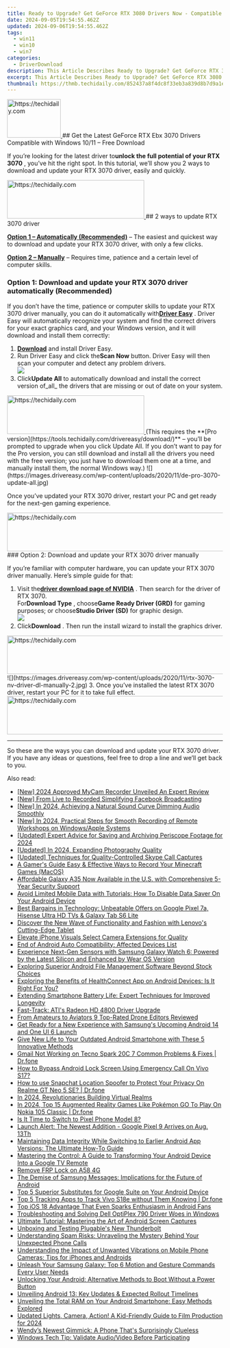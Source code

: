 ```yaml
---
title: Ready to Upgrade? Get GeForce RTX 3080 Drivers Now - Compatible with Win 10/8/7 [Free Download]
date: 2024-09-05T19:54:55.462Z
updated: 2024-09-06T19:54:55.462Z
tags:
  - win11
  - win10
  - win7
categories:
  - DriverDownload
description: This Article Describes Ready to Upgrade? Get GeForce RTX 3080 Drivers Now - Compatible with Win 10/8/7 [Free Download]
excerpt: This Article Describes Ready to Upgrade? Get GeForce RTX 3080 Drivers Now - Compatible with Win 10/8/7 [Free Download]
thumbnail: https://thmb.techidaily.com/852437a8f4dc8f33eb3a839d8b7d9a1e3df217c9c33ef7947ef934470397fa43.jpg
---
```


<!-- affiliate ads begin -->
<a href="https://aligracehair.sjv.io/c/5597632/2135365/19272" target="_top" id="2135365">
  <img src="//a.impactradius-go.com/display-ad/19272-2135365" border="0" alt="https://techidaily.com" width="125" height="90"/>
</a>
<img height="0" width="0" src="https://aligracehair.sjv.io/i/5597632/2135365/19272" style="position:absolute;visibility:hidden;" border="0" />
<!-- affiliate ads end -->
## Get the Latest GeForce RTX Ebx 3070 Drivers Compatible with Windows 10/11 – Free Download

If you’re looking for the latest driver to**unlock the full potential of your RTX 3070** , you’ve hit the right spot. In this tutorial, we’ll show you 2 ways to download and update your RTX 3070 driver, easily and quickly.

<!-- affiliate ads begin -->
<a href="https://aligracehair.sjv.io/c/5597632/2135415/19272" target="_top" id="2135415">
  <img src="//a.impactradius-go.com/display-ad/19272-2135415" border="0" alt="https://techidaily.com" width="320" height="90"/>
</a>
<img height="0" width="0" src="https://aligracehair.sjv.io/i/5597632/2135415/19272" style="position:absolute;visibility:hidden;" border="0" />
<!-- affiliate ads end -->
## 2 ways to update RTX 3070 driver

**[Option 1 – Automatically (Recommended)](https://www.drivereasy.com/knowledge/rtx-3070-driver-download-update-windows-10-8-7/#option1)**  – The easiest and quickest way to download and update your RTX 3070 driver, with only a few clicks.

**[Option 2 – Manually](https://tools.techidaily.com/drivereasy/download/)**  – Requires time, patience and a certain level of computer skills.

### Option 1: Download and update your RTX 3070 driver automatically (Recommended)

 If you don’t have the time, patience or computer skills to update your RTX 3070 driver manually, you can do it automatically with[**Driver Easy**](https://tools.techidaily.com/drivereasy/download/) . Driver Easy will automatically recognize your system and find the correct drivers for your exact graphics card, and your Windows version, and it will download and install them correctly:

1. [**Download**](https://tools.techidaily.com/drivereasy/download/) and install Driver Easy.
2. Run Driver Easy and click the**Scan Now** button. Driver Easy will then scan your computer and detect any problem drivers.  
![](https://images.drivereasy.com/wp-content/uploads/2020/08/Scan-now.jpg)
3. Click**Update All** to automatically download and install the correct version of_all_ the drivers that are missing or out of date on your system.  
<!-- affiliate ads begin -->
<a href="https://25home.pxf.io/c/5597632/2123479/16836" target="_top" id="2123479">
  <img src="//a.impactradius-go.com/display-ad/16836-2123479" border="0" alt="https://techidaily.com" width="320" height="90"/>
</a>
<img height="0" width="0" src="https://25home.pxf.io/i/5597632/2123479/16836" style="position:absolute;visibility:hidden;" border="0" />
<!-- affiliate ads end -->
 (This requires the **[Pro version](https://tools.techidaily.com/drivereasy/download/)**  – you’ll be prompted to upgrade when you click Update All. If you don’t want to pay for the Pro version, you can still download and install all the drivers you need with the free version; you just have to download them one at a time, and manually install them, the normal Windows way.)  
![](https://images.drivereasy.com/wp-content/uploads/2020/11/de-pro-3070-update-all.jpg)

 Once you’ve updated your RTX 3070 driver, restart your PC and get ready for the next-gen gaming experience.

<!-- affiliate ads begin -->
<a href="https://appsumo.8odi.net/c/5597632/2118304/7443" target="_top" id="2118304">
  <img src="//a.impactradius-go.com/display-ad/7443-2118304" border="0" alt="https://techidaily.com" width="600" height="90"/>
</a>
<img height="0" width="0" src="https://appsumo.8odi.net/i/5597632/2118304/7443" style="position:absolute;visibility:hidden;" border="0" />
<!-- affiliate ads end -->
### Option 2: Download and update your RTX 3070 driver manually

 If you’re familiar with computer hardware, you can update your RTX 3070 driver manually. Here’s simple guide for that:

1. Visit the[**driver download page of NVIDIA**](https://tools.techidaily.com/drivereasy/download/) . Then search for the driver of RTX 3070.  
 For**Download Type** , choose**Game Ready Driver (GRD)** for gaming purposes; or choose**Studio Driver (SD)** for graphic design.  
![](https://images.drivereasy.com/wp-content/uploads/2020/11/rtx-3070-nv-driver-dl-manually.jpg)
2. Click**Download** . Then run the install wizard to install the graphics driver.  
<!-- affiliate ads begin -->
<a href="https://review-au.sjv.io/c/5597632/2098702/14409" target="_top" id="2098702">
  <img src="//a.impactradius-go.com/display-ad/14409-2098702" border="0" alt="https://techidaily.com" width="728" height="90"/>
</a>
<img height="0" width="0" src="https://review-au.sjv.io/i/5597632/2098702/14409" style="position:absolute;visibility:hidden;" border="0" />
<!-- affiliate ads end -->
![](https://images.drivereasy.com/wp-content/uploads/2020/11/rtx-3070-nv-driver-dl-manually-2.jpg)
3. Once you’ve installed the latest RTX 3070 driver, restart your PC for it to take full effect.
<!-- affiliate ads begin -->
<a href="https://zebaoaffiliateprogram.pxf.io/c/5597632/2137973/21526" target="_top" id="2137973">
  <img src="//a.impactradius-go.com/display-ad/21526-2137973" border="0" alt="https://techidaily.com" width="728" height="90"/>
</a>
<img height="0" width="0" src="https://zebaoaffiliateprogram.pxf.io/i/5597632/2137973/21526" style="position:absolute;visibility:hidden;" border="0" />
<!-- affiliate ads end -->

---

 So these are the ways you can download and update your RTX 3070 driver. If you have any ideas or questions, feel free to drop a line and we’ll get back to you.

<ins class="adsbygoogle"
     style="display:block"
     data-ad-format="autorelaxed"
     data-ad-client="ca-pub-7571918770474297"
     data-ad-slot="1223367746"></ins>



<ins class="adsbygoogle"
     style="display:block"
     data-ad-client="ca-pub-7571918770474297"
     data-ad-slot="8358498916"
     data-ad-format="auto"
     data-full-width-responsive="true"></ins>

<span class="atpl-alsoreadstyle">Also read:</span>
<div><ul>
<li><a href="https://screen-recording.techidaily.com/new-2024-approved-mycam-recorder-unveiled-an-expert-review/"><u>[New] 2024 Approved  MyCam Recorder Unveiled  An Expert Review</u></a></li>
<li><a href="https://remote-screen-capture.techidaily.com/new-from-live-to-recorded-simplifying-facebook-broadcasting/"><u>[New] From Live to Recorded  Simplifying Facebook Broadcasting</u></a></li>
<li><a href="https://vp-tips.techidaily.com/new-in-2024-achieving-a-natural-sound-curve-dimming-audio-smoothly/"><u>[New] In 2024, Achieving a Natural Sound Curve  Dimming Audio Smoothly</u></a></li>
<li><a href="https://video-screen-grab.techidaily.com/new-in-2024-practical-steps-for-smooth-recording-of-remote-workshops-on-windowsapple-systems/"><u>[New] In 2024, Practical Steps for Smooth Recording of Remote Workshops on Windows/Apple Systems</u></a></li>
<li><a href="https://article-posts.techidaily.com/updated-expert-advice-for-saving-and-archiving-periscope-footage-for-2024/"><u>[Updated] Expert Advice for Saving and Archiving Periscope Footage for 2024</u></a></li>
<li><a href="https://fox-boxes.techidaily.com/updated-in-2024-expanding-photography-quality/"><u>[Updated] In 2024, Expanding Photography Quality</u></a></li>
<li><a href="https://video-capture.techidaily.com/updated-techniques-for-quality-controlled-skype-call-captures/"><u>[Updated] Techniques for Quality-Controlled Skype Call Captures</u></a></li>
<li><a href="https://video-screen-grab.techidaily.com/a-gamers-guide-easy-and-effective-ways-to-record-your-minecraft-games-macos/"><u>A Gamer's Guide  Easy & Effective Ways to Record Your Minecraft Games (MacOS)</u></a></li>
<li><a href="https://hardware-updates.techidaily.com/affordable-galaxy-a35-now-available-in-the-us-with-comprehensive-5-year-security-support/"><u>Affordable Galaxy A35 Now Available in the U.S. with Comprehensive 5-Year Security Support</u></a></li>
<li><a href="https://hardware-updates.techidaily.com/avoid-limited-mobile-data-with-tutorials-how-to-disable-data-saver-on-your-android-device/"><u>Avoid Limited Mobile Data with Tutorials: How To Disable Data Saver On Your Android Device</u></a></li>
<li><a href="https://hardware-updates.techidaily.com/best-bargains-in-technology-unbeatable-offers-on-google-pixel-7a-hisense-ultra-hd-tvs-and-galaxy-tab-s6-lite/"><u>Best Bargains in Technology: Unbeatable Offers on Google Pixel 7a, Hisense Ultra HD TVs & Galaxy Tab S6 Lite</u></a></li>
<li><a href="https://hardware-updates.techidaily.com/discover-the-new-wave-of-functionality-and-fashion-with-lenovos-cutting-edge-tablet/"><u>Discover the New Wave of Functionality and Fashion with Lenovo's Cutting-Edge Tablet</u></a></li>
<li><a href="https://extra-lessons.techidaily.com/elevate-iphone-visuals-select-camera-extensions-for-quality/"><u>Elevate iPhone Visuals  Select Camera Extensions for Quality</u></a></li>
<li><a href="https://hardware-updates.techidaily.com/end-of-android-auto-compatibility-affected-devices-list/"><u>End of Android Auto Compatibility: Affected Devices List</u></a></li>
<li><a href="https://hardware-updates.techidaily.com/experience-next-gen-sensors-with-samsung-galaxy-watch-6-powered-by-the-latest-silicon-and-enhanced-by-wear-os-version/"><u>Experience Next-Gen Sensors with Samsung Galaxy Watch 6: Powered by the Latest Silicon and Enhanced by Wear OS Version</u></a></li>
<li><a href="https://hardware-updates.techidaily.com/exploring-superior-android-file-management-software-beyond-stock-choices/"><u>Exploring Superior Android File Management Software Beyond Stock Choices</u></a></li>
<li><a href="https://hardware-updates.techidaily.com/exploring-the-benefits-of-healthconnect-app-on-android-devices-is-it-right-for-you/"><u>Exploring the Benefits of HealthConnect App on Android Devices: Is It Right For You?</u></a></li>
<li><a href="https://hardware-updates.techidaily.com/extending-smartphone-battery-life-expert-techniques-for-improved-longevity/"><u>Extending Smartphone Battery Life: Expert Techniques for Improved Longevity</u></a></li>
<li><a href="https://driver-install.techidaily.com/fast-track-atis-radeon-hd-4800-driver-upgrade/"><u>Fast-Track: ATI's Radeon HD 4800 Driver Upgrade</u></a></li>
<li><a href="https://extra-tips.techidaily.com/from-amateurs-to-aviators-9-top-rated-drone-editors-reviewed/"><u>From Amateurs to Aviators  9 Top-Rated Drone Editors Reviewed</u></a></li>
<li><a href="https://hardware-updates.techidaily.com/get-ready-for-a-new-experience-with-samsungs-upcoming-android-14-and-one-ui-6-launch/"><u>Get Ready for a New Experience with Samsung's Upcoming Android 14 and One UI 6 Launch</u></a></li>
<li><a href="https://hardware-updates.techidaily.com/give-new-life-to-your-outdated-android-smartphone-with-these-5-innovative-methods/"><u>Give New Life to Your Outdated Android Smartphone with These 5 Innovative Methods</u></a></li>
<li><a href="https://howto.techidaily.com/gmail-not-working-on-tecno-spark-20c-7-common-problems-and-fixes-drfone-by-drfone-fix-android-problems-fix-android-problems/"><u>Gmail Not Working on Tecno Spark 20C 7 Common Problems & Fixes | Dr.fone</u></a></li>
<li><a href="https://android-unlock.techidaily.com/how-to-bypass-android-lock-screen-using-emergency-call-on-vivo-s17-by-drfone-android/"><u>How to Bypass Android Lock Screen Using Emergency Call On Vivo S17?</u></a></li>
<li><a href="https://change-location.techidaily.com/how-to-use-snapchat-location-spoofer-to-protect-your-privacy-on-realme-gt-neo-5-se-drfone-by-drfone-virtual-android/"><u>How to use Snapchat Location Spoofer to Protect Your Privacy On Realme GT Neo 5 SE? | Dr.fone</u></a></li>
<li><a href="https://vp-tips.techidaily.com/in-2024-revolutionaries-building-virtual-realms/"><u>In 2024, Revolutionaries Building Virtual Realms</u></a></li>
<li><a href="https://android-pokemon-go.techidaily.com/in-2024-top-15-augmented-reality-games-like-pokemon-go-to-play-on-nokia-105-classic-drfone-by-drfone-virtual-android/"><u>In 2024, Top 15 Augmented Reality Games Like Pokémon GO To Play On Nokia 105 Classic | Dr.fone</u></a></li>
<li><a href="https://hardware-updates.techidaily.com/is-it-time-to-switch-to-pixel-phone-model-8/"><u>Is It Time to Switch to Pixel Phone Model 8?</u></a></li>
<li><a href="https://hardware-updates.techidaily.com/launch-alert-the-newest-addition-google-pixel-9-arrives-on-aug-13th/"><u>Launch Alert: The Newest Addition - Google Pixel 9 Arrives on Aug. 13Th</u></a></li>
<li><a href="https://hardware-updates.techidaily.com/maintaining-data-integrity-while-switching-to-earlier-android-app-versions-the-ultimate-how-to-guide/"><u>Maintaining Data Integrity While Switching to Earlier Android App Versions: The Ultimate How-To Guide</u></a></li>
<li><a href="https://hardware-updates.techidaily.com/mastering-the-control-a-guide-to-transforming-your-android-device-into-a-google-tv-remote/"><u>Mastering the Control: A Guide to Transforming Your Android Device Into a Google TV Remote</u></a></li>
<li><a href="https://review-topics.techidaily.com/remove-frp-lock-on-a58-4g-by-drfone-android-unlock-remove-google-frp/"><u>Remove FRP Lock on A58 4G</u></a></li>
<li><a href="https://hardware-updates.techidaily.com/the-demise-of-samsung-messages-implications-for-the-future-of-android/"><u>The Demise of Samsung Messages: Implications for the Future of Android</u></a></li>
<li><a href="https://hardware-updates.techidaily.com/top-5-superior-substitutes-for-google-suite-on-your-android-device/"><u>Top 5 Superior Substitutes for Google Suite on Your Android Device</u></a></li>
<li><a href="https://android-location-track.techidaily.com/top-5-tracking-apps-to-track-vivo-s18e-without-them-knowing-drfone-by-drfone-virtual-android/"><u>Top 5 Tracking Apps to Track Vivo S18e without Them Knowing | Dr.fone</u></a></li>
<li><a href="https://hardware-updates.techidaily.com/top-ios-18-advantage-that-even-sparks-enthusiasm-in-android-fans/"><u>Top iOS 18 Advantage That Even Sparks Enthusiasm in Android Fans</u></a></li>
<li><a href="https://hardware-help.techidaily.com/troubleshooting-and-solving-dell-optiplex-790-driver-woes-in-windows/"><u>Troubleshooting and Solving Dell OptiPlex 790 Driver Woes in Windows</u></a></li>
<li><a href="https://hardware-updates.techidaily.com/ultimate-tutorial-mastering-the-art-of-android-screen-captures/"><u>Ultimate Tutorial: Mastering the Art of Android Screen Captures</u></a></li>
<li><a href="https://review-topics.techidaily.com/unboxing-and-testing-plugables-new-thunderbolt/"><u>Unboxing and Testing Plugable's New Thunderbolt</u></a></li>
<li><a href="https://hardware-updates.techidaily.com/understanding-spam-risks-unraveling-the-mystery-behind-your-unexpected-phone-calls/"><u>Understanding Spam Risks: Unraveling the Mystery Behind Your Unexpected Phone Calls</u></a></li>
<li><a href="https://hardware-updates.techidaily.com/understanding-the-impact-of-unwanted-vibrations-on-mobile-phone-cameras-tips-for-iphones-and-androids/"><u>Understanding the Impact of Unwanted Vibrations on Mobile Phone Cameras: Tips for iPhones and Androids</u></a></li>
<li><a href="https://hardware-updates.techidaily.com/unleash-your-samsung-galaxy-top-6-motion-and-gesture-commands-every-user-needs/"><u>Unleash Your Samsung Galaxy: Top 6 Motion and Gesture Commands Every User Needs</u></a></li>
<li><a href="https://hardware-updates.techidaily.com/unlocking-your-android-alternative-methods-to-boot-without-a-power-button/"><u>Unlocking Your Android: Alternative Methods to Boot Without a Power Button</u></a></li>
<li><a href="https://hardware-updates.techidaily.com/unveiling-android-13-key-updates-and-expected-rollout-timelines/"><u>Unveiling Android 13: Key Updates & Expected Rollout Timelines</u></a></li>
<li><a href="https://hardware-updates.techidaily.com/unveiling-the-total-ram-on-your-android-smartphone-easy-methods-explored/"><u>Unveiling the Total RAM on Your Android Smartphone: Easy Methods Explored</u></a></li>
<li><a href="https://ai-video-apps.techidaily.com/updated-lights-camera-action-a-kid-friendly-guide-to-film-production-for-2024/"><u>Updated Lights, Camera, Action! A Kid-Friendly Guide to Film Production for 2024</u></a></li>
<li><a href="https://hardware-updates.techidaily.com/wendys-newest-gimmick-a-phone-thats-surprisingly-clueless/"><u>Wendy’s Newest Gimmick: A Phone That's Surprisingly Clueless</u></a></li>
<li><a href="https://windows11.techidaily.com/windows-tech-tip-validate-audiovideo-before-participating/"><u>Windows Tech Tip: Validate Audio/Video Before Participating</u></a></li>
</ul></div>
